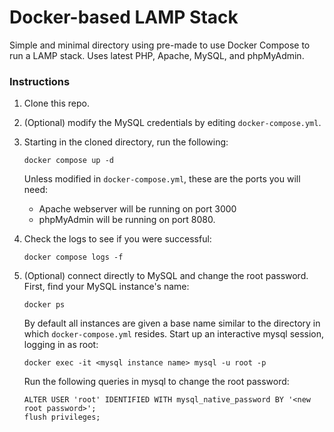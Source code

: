 # Docker-based LAMP Stack
Simple and minimal directory using pre-made to use Docker Compose to run a LAMP stack. Uses latest PHP, Apache, MySQL, and phpMyAdmin.

### Instructions

1. Clone this repo.

2.  (Optional) modify the MySQL credentials by editing `docker-compose.yml`.

3. Starting in the cloned directory, run the following:

   ```
   docker compose up -d
   ```

   Unless modified in `docker-compose.yml`, these are the ports you will need:

   - Apache webserver will be running on port 3000
   - phpMyAdmin will be running on port 8080.

4. Check the logs to see if you were successful:
   ```
   docker compose logs -f
   ```

5. (Optional) connect directly to MySQL and change the root password. First, find your MySQL instance's name:
   ```
   docker ps
   ```

   By default all instances are given a base name similar to the directory in which `docker-compose.yml` resides. 
   Start up an interactive mysql session, logging in as root:

   ```
   docker exec -it <mysql instance name> mysql -u root -p
   ```

   Run the following queries in mysql to change the root password:

   ```
   ALTER USER 'root' IDENTIFIED WITH mysql_native_password BY '<new root password>';
   flush privileges;
   ```

   

